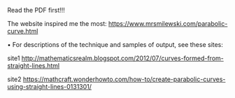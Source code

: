 Read the PDF first!!!

The website inspired me the most: https://www.mrsmilewski.com/parabolic-curve.html

• For descriptions of the technique and samples of output, see these sites:

site1 http://mathematicsrealm.blogspot.com/2012/07/curves-formed-from-straight-lines.html

site2 https://mathcraft.wonderhowto.com/how-to/create-parabolic-curves-using-straight-lines-0131301/
